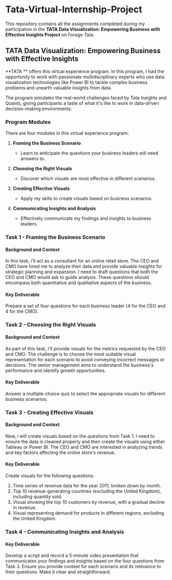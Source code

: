 # Tata-Virtual-Internship-Project

This repository contains all the assignments completed during my participation in the **TATA Data Visualization: Empowering Business with Effective Insights Project** on Forage Tata.

## TATA Data Visualization: Empowering Business with Effective Insights

**TATA ** offers this virtual experience program. In this program, I had the opportunity to work with passionate multidisciplinary experts who use data visualization technologies like Power BI to tackle complex business problems and unearth valuable insights from data.

The program simulates the real-world challenges faced by Tata Insights and Quants, giving participants a taste of what it's like to work in data-driven decision-making environments.

### Program Modules

There are four modules in this virtual experience program:

1. **Framing the Business Scenario**
   - Learn to anticipate the questions your business leaders will need answers to.

2. **Choosing the Right Visuals**
   - Discover which visuals are most effective in different scenarios.

3. **Creating Effective Visuals**
   - Apply my skills to create visuals based on business scenarios.

4. **Communicating Insights and Analysis**
   - Effectively communicate my findings and insights to business leaders.

### Task 1 - Framing the Business Scenario

#### Background and Context

In this task, i'll act as a consultant for an online retail store. The CEO and CMO have hired me to analyze their data and provide valuable insights for strategic planning and expansion. I need to draft questions that both the CEO and CMO would ask to guide analysis. These questions should encompass both quantitative and qualitative aspects of the business.

#### Key Deliverable

Prepare a set of four questions for each business leader (4 for the CEO and 4 for the CMO).

### Task 2 - Choosing the Right Visuals

#### Background and Context

As part of this task, i'll provide visuals for the metrics requested by the CEO and CMO. The challenge is to choose the most suitable visual representation for each scenario to avoid conveying incorrect messages or decisions. The senior management aims to understand the business's performance and identify growth opportunities.

#### Key Deliverable

Answer a multiple-choice quiz to select the appropriate visuals for different business scenarios.

### Task 3 - Creating Effective Visuals

#### Background and Context

Now, i will create visuals based on the questions from Task 1. I need to ensure the data is cleaned properly and then create the visuals using either Tableau or Power BI. The CEO and CMO are interested in analyzing trends and key factors affecting the online store's revenue.

#### Key Deliverable

Create visuals for the following questions:
1. Time series of revenue data for the year 2011, broken down by month.
2. Top 10 revenue-generating countries (excluding the United Kingdom), including quantity sold.
3. Visual showing the top 10 customers by revenue, with a gradual decline in revenue.
4. Visual representing demand for products in different regions, excluding the United Kingdom.

### Task 4 - Communicating Insights and Analysis

#### Key Deliverable

Develop a script and record a 5-minute video presentation that communicates your findings and insights based on the four questions from Task 3. Ensure you provide context for each scenario and its relevance to their questions. Make it clear and straightforward.
